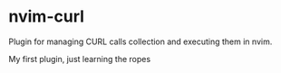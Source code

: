 # nvim-curl

Plugin for managing CURL calls collection and executing them in nvim.

My first plugin, just learning the ropes
